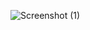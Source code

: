 ![Screenshot (1)](https://user-images.githubusercontent.com/62119604/133916409-ee733ae8-947d-41c3-9511-a55f680f5953.png)
